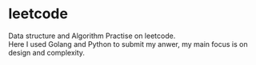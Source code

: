 # leetcode
Data structure and Algorithm Practise on leetcode.<br>
Here I used Golang and Python to submit my anwer, my main focus is on design and complexity.

